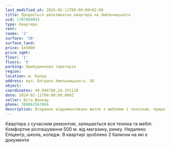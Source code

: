 ```yaml
---
last_modified_at: 2024-02-11T00:00:00+02:00
title: Продається двокімнатна квартира на Хмельницького
uid: 1707669943
type: Квартира
rent:
rooms: '2'
surface: '58'
surface_land:
price: $45000
price_sqmt:
floor: '1'
floors: '5'
parking: Прибудинкова територія
region:
location: м. Калуш
address: вул. Богдана Хмельницького, 58
object:
coordinates: 49.044780,24.351120
date: 2024-02-11T00:00:00.000Z
seller: Віта Шинкар
phone: 380662567066
description: Вторинне відремонтоване житло з меблями і технікою, придатне і готове для проживання
---
```


Квартира з сучасним ремонтом, залишається вся техніка та меблі. Комфортне розташування 500 м. від магазину, ринку. Недалеко Епіцентр, школа, коледж. В квартирі зроблено 2 балкони на які є документи
